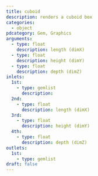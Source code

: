 ```yaml
---
title: cuboid
description: renders a cuboid box
categories:
  - object
pdcategory: Gem, Graphics
arguments:
  - type: float
    description: length (dimX)
  - type: float
    description: height (dimY)
  - type: float
    description: depth (dimZ)
inlets:
  1st:
    - type: gemlist
      description:
  2nd:
    - type: float
      description: length (dimX)
  3rd:
    - type: float
      description: height (dimY)
  4th:
    - type: float
      description: depth (dimZ)
outlets:
  1st:
    - type: gemlist
draft: false
---
```

